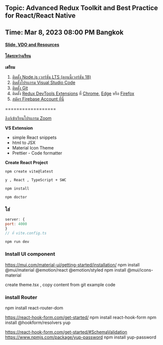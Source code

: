 ## Topic: Advanced Redux Toolkit and Best Practice for React/React Native
## Time: Mar 8, 2023 08:00 PM Bangkok
#### [Slide, VDO and Resources](http://bit.ly/41S2417)
#### [โค้ดระหว่างเรียน](https://gitlab.com/codingthailand/advanced-redux-app)

**เตรียม**
1. [ติดตั้ง Node.js เวอร์ชัน LTS (ตอนนี้เวอร์ชัน 18)](https://nodejs.org/dist/v18.14.0/node-v18.14.0-x64.msi)
2. [ติดตั้งโปรแกรม Visual Studio Code](https://code.visualstudio.com/)
3. [ติดตั้ง Git](https://git-scm.com/download/win)
4. ติดตั้ง [Redux DevTools Extensions](https://github.com/reduxjs/redux-devtools) ที่ [Chrome](https://chrome.google.com/webstore/detail/redux-devtools/lmhkpmbekcpmknklioeibfkpmmfibljd), [Edge](https://microsoftedge.microsoft.com/addons/detail/redux-devtools/nnkgneoiohoecpdiaponcejilbhhikei) หรือ [Firefox](https://addons.mozilla.org/en-US/firefox/addon/reduxdevtools/)
5. [สมัคร Firebase Account ที่นี่](https://firebase.google.com/)

==================

[ลิงก์เข้าเรียนโปรแกรม Zoom](https://us06web.zoom.us/j/84738878611?pwd=TjRGSzl0d3FMb09qb1hnd2ZnR0xyUT09)

**VS Extension**
- simple React snippets
- html to JSX
- Material Icon Theme
- Prettier - Code formatter

**Create React Project**
```
npm create vite@latest
```
`y , React , TypeScript + SWC`
```
npm install
```
```
npm doctor
```
### ใส่
```js
server: {
port: 4000
}  
// ที่ vite.config.ts
```
```
npm run dev
```
### Install UI component

https://mui.com/material-ui/getting-started/installation/
npm install @mui/material @emotion/react @emotion/styled
npm install @mui/icons-material

create theme.tsx , copy content from git example code

### install Router

npm install react-router-dom

https://react-hook-form.com/get-started/
npm install react-hook-form
npm install @hookform/resolvers yup

https://react-hook-form.com/get-started/#SchemaValidation
https://www.npmjs.com/package/yup-password
npm install yup-password
